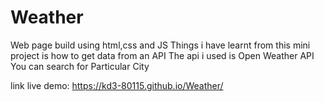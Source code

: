 # Weather

Web page build using html,css and JS
Things i have learnt from this mini project is how to get data from an API 
The api i used is Open Weather API
You can search for Particular City 

link live demo:  https://kd3-80115.github.io/Weather/
